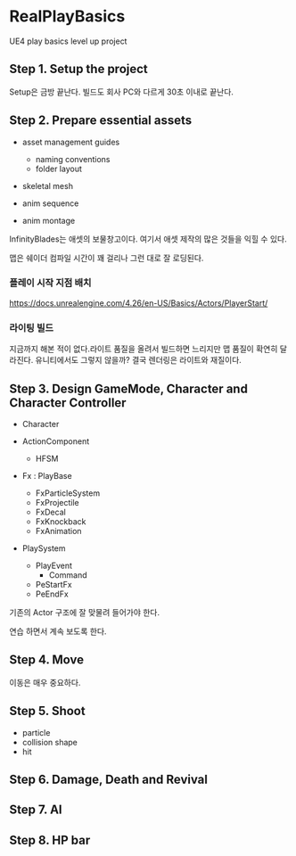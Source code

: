 # RealPlayBasics

UE4 play basics level up project

## Step 1. Setup the project 

Setup은 금방 끝난다. 
빌드도 회사 PC와 다르게 30초 이내로 끝난다. 


## Step 2. Prepare essential assets 

- asset management guides
    - naming conventions 
    - folder layout 

- skeletal mesh 
- anim sequence
- anim montage 

InfinityBlades는 애셋의 보물창고이다. 여기서 애셋 제작의 많은 것들을 
익힐 수 있다. 

맵은 쉐이더 컴파일 시간이 꽤 걸리나 그런 대로 잘 로딩된다.

### 플레이 시작 지점 배치 

https://docs.unrealengine.com/4.26/en-US/Basics/Actors/PlayerStart/

### 라이팅 빌드 

지금까지 해본 적이 없다.라이트 품질을 올려서 빌드하면 느리지만 
맵 품질이 확연히 달라진다. 유니티에서도 그렇지 않을까? 결국 
렌더링은 라이트와 재질이다. 

## Step 3. Design GameMode, Character and Character Controller 

- Character 
- ActionComponent 
    - HFSM 

- Fx : PlayBase
    - FxParticleSystem 
    - FxProjectile 
    - FxDecal 
    - FxKnockback 
    - FxAnimation 

- PlaySystem 
    - PlayEvent 
        - Command 
    - PeStartFx 
    - PeEndFx 

기존의 Actor 구조에 잘 맞물려 들어가야 한다. 

연습 하면서 계속 보도록 한다. 

## Step 4. Move 

이동은 매우 중요하다. 



## Step 5. Shoot 

- particle 
- collision shape 
- hit 



## Step 6. Damage, Death and Revival 


## Step 7. AI 


## Step 8. HP bar 








